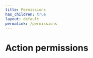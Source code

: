 ```yaml
---
title: Permissions
has_children: true
layout: default
permalink: /permissions
---
```


# Action permissions